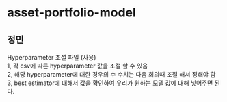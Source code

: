 # asset-portfolio-model

## 정민<br>
Hyperparameter 조절 파일 (사용)<br>
1, 각 csv에 따른 hyperparameter 값을 조절 할 수 있음<br>
2, 해당 hyperparameter에 대한 경우의 수 수치는 다음 회의때 조절 해서 정해야 함<br>
3, best estimator에 대해서 값을 확인하여 우리가 원하는 모델 값에 대해 넣어주면 된다.<br>

